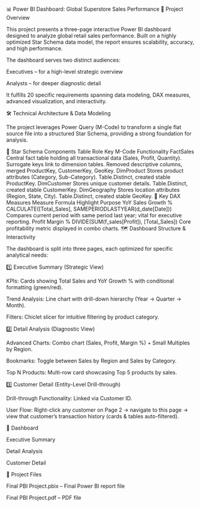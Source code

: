 
📊 Power BI Dashboard: Global Superstore Sales Performance
🚀 Project Overview

This project presents a three-page interactive Power BI dashboard designed to analyze global retail sales performance. Built on a highly optimized Star Schema data model, the report ensures scalability, accuracy, and high performance.

The dashboard serves two distinct audiences:

Executives – for a high-level strategic overview

Analysts – for deeper diagnostic detail

It fulfills 20 specific requirements spanning data modeling, DAX measures, advanced visualization, and interactivity.

🛠 Technical Architecture & Data Modeling

The project leverages Power Query (M-Code) to transform a single flat source file into a structured Star Schema, providing a strong foundation for analysis.

🔹 Star Schema Components
Table	Role	Key M-Code Functionality
FactSales	Central fact table holding all transactional data (Sales, Profit, Quantity). Surrogate keys link to dimension tables.	Removed descriptive columns, merged ProductKey, CustomerKey, GeoKey.
DimProduct	Stores product attributes (Category, Sub-Category).	Table.Distinct, created stable ProductKey.
DimCustomer	Stores unique customer details.	Table.Distinct, created stable CustomerKey.
DimGeography	Stores location attributes (Region, State, City).	Table.Distinct, created stable GeoKey.
🔹 Key DAX Measures
Measure	Formula Highlight	Purpose
YoY Sales Growth %	CALCULATE([Total_Sales], SAMEPERIODLASTYEAR(d_date[Date]))	Compares current period with same period last year; vital for executive reporting.
Profit Margin %	DIVIDE(SUM(f_sales[Profit]), [Total_Sales])	Core profitability metric displayed in combo charts.
🗺️ Dashboard Structure & Interactivity

The dashboard is split into three pages, each optimized for specific analytical needs:

1️⃣ Executive Summary (Strategic View)

KPIs: Cards showing Total Sales and YoY Growth % with conditional formatting (green/red).

Trend Analysis: Line chart with drill-down hierarchy (Year → Quarter → Month).

Filters: Chiclet slicer for intuitive filtering by product category.

2️⃣ Detail Analysis (Diagnostic View)

Advanced Charts: Combo chart (Sales, Profit, Margin %) + Small Multiples by Region.

Bookmarks: Toggle between Sales by Region and Sales by Category.

Top N Products: Multi-row card showcasing Top 5 products by sales.

3️⃣ Customer Detail (Entity-Level Drill-through)

Drill-through Functionality: Linked via Customer ID.

User Flow: Right-click any customer on Page 2 → navigate to this page → view that customer’s transaction history (cards & tables auto-filtered).

📸 Dashboard 

Executive Summary

Detail Analysis

Customer Detail

📂 Project Files

Final PBI Project.pbix – Final Power BI report file

Final PBI Project.pdf – PDF file

